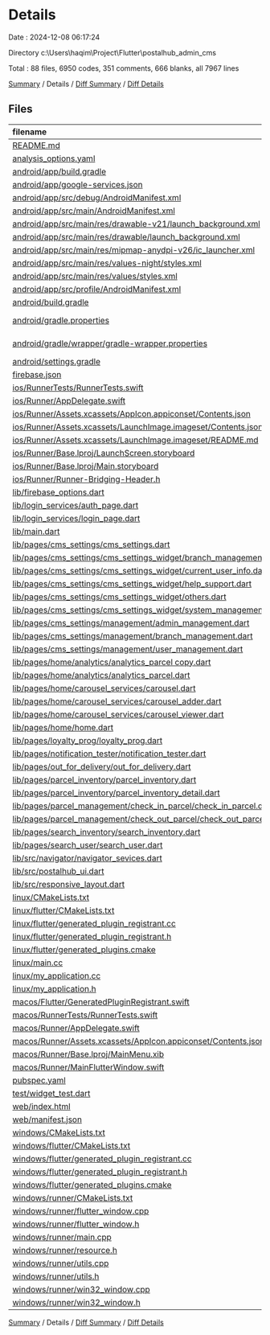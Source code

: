 # Details

Date : 2024-12-08 06:17:24

Directory c:\\Users\\haqim\\Project\\Flutter\\postalhub_admin_cms

Total : 88 files,  6950 codes, 351 comments, 666 blanks, all 7967 lines

[Summary](results.md) / Details / [Diff Summary](diff.md) / [Diff Details](diff-details.md)

## Files
| filename | language | code | comment | blank | total |
| :--- | :--- | ---: | ---: | ---: | ---: |
| [README.md](/README.md) | Markdown | 10 | 0 | 7 | 17 |
| [analysis_options.yaml](/analysis_options.yaml) | YAML | 6 | 22 | 4 | 32 |
| [android/app/build.gradle](/android/app/build.gradle) | Gradle | 58 | 6 | 10 | 74 |
| [android/app/google-services.json](/android/app/google-services.json) | JSON | 49 | 0 | 0 | 49 |
| [android/app/src/debug/AndroidManifest.xml](/android/app/src/debug/AndroidManifest.xml) | XML | 3 | 4 | 1 | 8 |
| [android/app/src/main/AndroidManifest.xml](/android/app/src/main/AndroidManifest.xml) | XML | 34 | 11 | 1 | 46 |
| [android/app/src/main/res/drawable-v21/launch_background.xml](/android/app/src/main/res/drawable-v21/launch_background.xml) | XML | 4 | 7 | 2 | 13 |
| [android/app/src/main/res/drawable/launch_background.xml](/android/app/src/main/res/drawable/launch_background.xml) | XML | 4 | 7 | 2 | 13 |
| [android/app/src/main/res/mipmap-anydpi-v26/ic_launcher.xml](/android/app/src/main/res/mipmap-anydpi-v26/ic_launcher.xml) | XML | 6 | 0 | 0 | 6 |
| [android/app/src/main/res/values-night/styles.xml](/android/app/src/main/res/values-night/styles.xml) | XML | 9 | 9 | 1 | 19 |
| [android/app/src/main/res/values/styles.xml](/android/app/src/main/res/values/styles.xml) | XML | 9 | 9 | 1 | 19 |
| [android/app/src/profile/AndroidManifest.xml](/android/app/src/profile/AndroidManifest.xml) | XML | 6 | 4 | 1 | 11 |
| [android/build.gradle](/android/build.gradle) | Gradle | 16 | 0 | 3 | 19 |
| [android/gradle.properties](/android/gradle.properties) | Java Properties | 3 | 0 | 1 | 4 |
| [android/gradle/wrapper/gradle-wrapper.properties](/android/gradle/wrapper/gradle-wrapper.properties) | Java Properties | 5 | 0 | 1 | 6 |
| [android/settings.gradle](/android/settings.gradle) | Gradle | 22 | 2 | 5 | 29 |
| [firebase.json](/firebase.json) | JSON | 41 | 0 | 1 | 42 |
| [ios/RunnerTests/RunnerTests.swift](/ios/RunnerTests/RunnerTests.swift) | Swift | 7 | 2 | 4 | 13 |
| [ios/Runner/AppDelegate.swift](/ios/Runner/AppDelegate.swift) | Swift | 12 | 0 | 2 | 14 |
| [ios/Runner/Assets.xcassets/AppIcon.appiconset/Contents.json](/ios/Runner/Assets.xcassets/AppIcon.appiconset/Contents.json) | JSON | 122 | 0 | 1 | 123 |
| [ios/Runner/Assets.xcassets/LaunchImage.imageset/Contents.json](/ios/Runner/Assets.xcassets/LaunchImage.imageset/Contents.json) | JSON | 23 | 0 | 1 | 24 |
| [ios/Runner/Assets.xcassets/LaunchImage.imageset/README.md](/ios/Runner/Assets.xcassets/LaunchImage.imageset/README.md) | Markdown | 3 | 0 | 2 | 5 |
| [ios/Runner/Base.lproj/LaunchScreen.storyboard](/ios/Runner/Base.lproj/LaunchScreen.storyboard) | XML | 36 | 1 | 1 | 38 |
| [ios/Runner/Base.lproj/Main.storyboard](/ios/Runner/Base.lproj/Main.storyboard) | XML | 25 | 1 | 1 | 27 |
| [ios/Runner/Runner-Bridging-Header.h](/ios/Runner/Runner-Bridging-Header.h) | C++ | 1 | 0 | 1 | 2 |
| [lib/firebase_options.dart](/lib/firebase_options.dart) | Dart | 62 | 12 | 5 | 79 |
| [lib/login_services/auth_page.dart](/lib/login_services/auth_page.dart) | Dart | 24 | 0 | 3 | 27 |
| [lib/login_services/login_page.dart](/lib/login_services/login_page.dart) | Dart | 175 | 4 | 14 | 193 |
| [lib/main.dart](/lib/main.dart) | Dart | 31 | 2 | 4 | 37 |
| [lib/pages/cms_settings/cms_settings.dart](/lib/pages/cms_settings/cms_settings.dart) | Dart | 112 | 4 | 8 | 124 |
| [lib/pages/cms_settings/cms_settings_widget/branch_management.dart](/lib/pages/cms_settings/cms_settings_widget/branch_management.dart) | Dart | 70 | 1 | 4 | 75 |
| [lib/pages/cms_settings/cms_settings_widget/current_user_info.dart](/lib/pages/cms_settings/cms_settings_widget/current_user_info.dart) | Dart | 95 | 1 | 4 | 100 |
| [lib/pages/cms_settings/cms_settings_widget/help_support.dart](/lib/pages/cms_settings/cms_settings_widget/help_support.dart) | Dart | 122 | 1 | 4 | 127 |
| [lib/pages/cms_settings/cms_settings_widget/others.dart](/lib/pages/cms_settings/cms_settings_widget/others.dart) | Dart | 128 | 1 | 4 | 133 |
| [lib/pages/cms_settings/cms_settings_widget/system_management.dart](/lib/pages/cms_settings/cms_settings_widget/system_management.dart) | Dart | 142 | 1 | 4 | 147 |
| [lib/pages/cms_settings/management/admin_management.dart](/lib/pages/cms_settings/management/admin_management.dart) | Dart | 196 | 9 | 15 | 220 |
| [lib/pages/cms_settings/management/branch_management.dart](/lib/pages/cms_settings/management/branch_management.dart) | Dart | 283 | 4 | 13 | 300 |
| [lib/pages/cms_settings/management/user_management.dart](/lib/pages/cms_settings/management/user_management.dart) | Dart | 19 | 0 | 3 | 22 |
| [lib/pages/home/analytics/analytics_parcel copy.dart](/lib/pages/home/analytics/analytics_parcel%20copy.dart) | Dart | 68 | 1 | 5 | 74 |
| [lib/pages/home/analytics/analytics_parcel.dart](/lib/pages/home/analytics/analytics_parcel.dart) | Dart | 118 | 4 | 10 | 132 |
| [lib/pages/home/carousel_services/carousel.dart](/lib/pages/home/carousel_services/carousel.dart) | Dart | 0 | 0 | 1 | 1 |
| [lib/pages/home/carousel_services/carousel_adder.dart](/lib/pages/home/carousel_services/carousel_adder.dart) | Dart | 115 | 4 | 14 | 133 |
| [lib/pages/home/carousel_services/carousel_viewer.dart](/lib/pages/home/carousel_services/carousel_viewer.dart) | Dart | 149 | 3 | 11 | 163 |
| [lib/pages/home/home.dart](/lib/pages/home/home.dart) | Dart | 182 | 4 | 5 | 191 |
| [lib/pages/loyalty_prog/loyalty_prog.dart](/lib/pages/loyalty_prog/loyalty_prog.dart) | Dart | 120 | 6 | 11 | 137 |
| [lib/pages/notification_tester/notification_tester.dart](/lib/pages/notification_tester/notification_tester.dart) | Dart | 74 | 7 | 14 | 95 |
| [lib/pages/out_for_delivery/out_for_delivery.dart](/lib/pages/out_for_delivery/out_for_delivery.dart) | Dart | 38 | 2 | 5 | 45 |
| [lib/pages/parcel_inventory/parcel_inventory.dart](/lib/pages/parcel_inventory/parcel_inventory.dart) | Dart | 255 | 3 | 26 | 284 |
| [lib/pages/parcel_inventory/parcel_inventory_detail.dart](/lib/pages/parcel_inventory/parcel_inventory_detail.dart) | Dart | 376 | 8 | 12 | 396 |
| [lib/pages/parcel_management/check_in_parcel/check_in_parcel.dart](/lib/pages/parcel_management/check_in_parcel/check_in_parcel.dart) | Dart | 360 | 12 | 20 | 392 |
| [lib/pages/parcel_management/check_out_parcel/check_out_parcel.dart](/lib/pages/parcel_management/check_out_parcel/check_out_parcel.dart) | Dart | 357 | 2 | 25 | 384 |
| [lib/pages/search_inventory/search_inventory.dart](/lib/pages/search_inventory/search_inventory.dart) | Dart | 630 | 5 | 19 | 654 |
| [lib/pages/search_user/search_user.dart](/lib/pages/search_user/search_user.dart) | Dart | 220 | 2 | 21 | 243 |
| [lib/src/navigator/navigator_sevices.dart](/lib/src/navigator/navigator_sevices.dart) | Dart | 181 | 0 | 8 | 189 |
| [lib/src/postalhub_ui.dart](/lib/src/postalhub_ui.dart) | Dart | 97 | 3 | 3 | 103 |
| [lib/src/responsive_layout.dart](/lib/src/responsive_layout.dart) | Dart | 19 | 0 | 3 | 22 |
| [linux/CMakeLists.txt](/linux/CMakeLists.txt) | CMake | 118 | 0 | 28 | 146 |
| [linux/flutter/CMakeLists.txt](/linux/flutter/CMakeLists.txt) | CMake | 79 | 0 | 10 | 89 |
| [linux/flutter/generated_plugin_registrant.cc](/linux/flutter/generated_plugin_registrant.cc) | C++ | 15 | 4 | 5 | 24 |
| [linux/flutter/generated_plugin_registrant.h](/linux/flutter/generated_plugin_registrant.h) | C++ | 5 | 5 | 6 | 16 |
| [linux/flutter/generated_plugins.cmake](/linux/flutter/generated_plugins.cmake) | CMake | 21 | 0 | 6 | 27 |
| [linux/main.cc](/linux/main.cc) | C++ | 5 | 0 | 2 | 7 |
| [linux/my_application.cc](/linux/my_application.cc) | C++ | 82 | 17 | 26 | 125 |
| [linux/my_application.h](/linux/my_application.h) | C++ | 7 | 7 | 5 | 19 |
| [macos/Flutter/GeneratedPluginRegistrant.swift](/macos/Flutter/GeneratedPluginRegistrant.swift) | Swift | 28 | 3 | 4 | 35 |
| [macos/RunnerTests/RunnerTests.swift](/macos/RunnerTests/RunnerTests.swift) | Swift | 7 | 2 | 4 | 13 |
| [macos/Runner/AppDelegate.swift](/macos/Runner/AppDelegate.swift) | Swift | 8 | 0 | 2 | 10 |
| [macos/Runner/Assets.xcassets/AppIcon.appiconset/Contents.json](/macos/Runner/Assets.xcassets/AppIcon.appiconset/Contents.json) | JSON | 68 | 0 | 1 | 69 |
| [macos/Runner/Base.lproj/MainMenu.xib](/macos/Runner/Base.lproj/MainMenu.xib) | XML | 343 | 0 | 1 | 344 |
| [macos/Runner/MainFlutterWindow.swift](/macos/Runner/MainFlutterWindow.swift) | Swift | 12 | 0 | 4 | 16 |
| [pubspec.yaml](/pubspec.yaml) | YAML | 45 | 3 | 9 | 57 |
| [test/widget_test.dart](/test/widget_test.dart) | Dart | 14 | 10 | 7 | 31 |
| [web/index.html](/web/index.html) | HTML | 19 | 15 | 5 | 39 |
| [web/manifest.json](/web/manifest.json) | JSON | 35 | 0 | 1 | 36 |
| [windows/CMakeLists.txt](/windows/CMakeLists.txt) | CMake | 89 | 0 | 20 | 109 |
| [windows/flutter/CMakeLists.txt](/windows/flutter/CMakeLists.txt) | CMake | 98 | 0 | 12 | 110 |
| [windows/flutter/generated_plugin_registrant.cc](/windows/flutter/generated_plugin_registrant.cc) | C++ | 27 | 4 | 5 | 36 |
| [windows/flutter/generated_plugin_registrant.h](/windows/flutter/generated_plugin_registrant.h) | C++ | 5 | 5 | 6 | 16 |
| [windows/flutter/generated_plugins.cmake](/windows/flutter/generated_plugins.cmake) | CMake | 26 | 0 | 6 | 32 |
| [windows/runner/CMakeLists.txt](/windows/runner/CMakeLists.txt) | CMake | 34 | 0 | 7 | 41 |
| [windows/runner/flutter_window.cpp](/windows/runner/flutter_window.cpp) | C++ | 49 | 7 | 16 | 72 |
| [windows/runner/flutter_window.h](/windows/runner/flutter_window.h) | C++ | 20 | 5 | 9 | 34 |
| [windows/runner/main.cpp](/windows/runner/main.cpp) | C++ | 30 | 4 | 10 | 44 |
| [windows/runner/resource.h](/windows/runner/resource.h) | C++ | 9 | 6 | 2 | 17 |
| [windows/runner/utils.cpp](/windows/runner/utils.cpp) | C++ | 54 | 2 | 10 | 66 |
| [windows/runner/utils.h](/windows/runner/utils.h) | C++ | 8 | 6 | 6 | 20 |
| [windows/runner/win32_window.cpp](/windows/runner/win32_window.cpp) | C++ | 210 | 24 | 55 | 289 |
| [windows/runner/win32_window.h](/windows/runner/win32_window.h) | C++ | 48 | 31 | 24 | 103 |

[Summary](results.md) / Details / [Diff Summary](diff.md) / [Diff Details](diff-details.md)